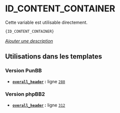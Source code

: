 # ID_CONTENT_CONTAINER


Cette variable est utilisable directement.

```html
{ID_CONTENT_CONTAINER}
```

[*Ajouter une description*](https://fa-tvars.appspot.com/var/ID_CONTENT_CONTAINER)

## Utilisations dans les templates

### Version PunBB
* __[`overall_header`](../tpl/var/punbb/overall_header.md#readme) :__ ligne [`288`](../tpl/src/punbb/overall_header.tpl#L288)

### Version phpBB2
* __[`overall_header`](../tpl/var/subsilver/overall_header.md#readme) :__ ligne [`312`](../tpl/src/subsilver/overall_header.tpl#L312)